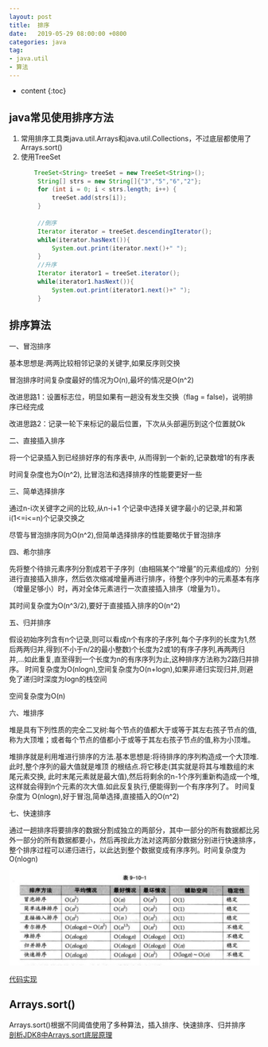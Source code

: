```yaml
---
layout: post
title:  排序
date:   2019-05-29 08:00:00 +0800
categories: java
tag: 
- java.util
- 算法
---
```


* content
{:toc}

## java常见使用排序方法
1. 常用排序工具类java.util.Arrays和java.util.Collections，不过底层都使用了Arrays.sort()   
2. 使用TreeSet
```java
       TreeSet<String> treeSet = new TreeSet<String>();
        String[] strs = new String[]{"3","5","6","2"};
        for (int i = 0; i < strs.length; i++) {
            treeSet.add(strs[i]);
        }

        //倒序
        Iterator iterator = treeSet.descendingIterator();
        while(iterator.hasNext()){
            System.out.print(iterator.next()+" ");
        }
        //升序
        Iterator iterator1 = treeSet.iterator();
        while(iterator1.hasNext()){
            System.out.print(iterator1.next()+" ");
        }
```

## 排序算法
一、冒泡排序

基本思想是:两两比较相邻记录的关键字,如果反序则交换

冒泡排序时间复杂度最好的情况为O(n),最坏的情况是O(n^2) 


改进思路1：设置标志位，明显如果有一趟没有发生交换（flag = false)，说明排序已经完成

改进思路2：记录一轮下来标记的最后位置，下次从头部遍历到这个位置就Ok



二、直接插入排序

将一个记录插入到已经排好序的有序表中, 从而得到一个新的,记录数增1的有序表 

时间复杂度也为O(n^2), 比冒泡法和选择排序的性能要更好一些



三、简单选择排序

通过n-i次关键字之间的比较,从n-i+1 个记录中选择关键字最小的记录,并和第i(1<=i<=n)个记录交换之

尽管与冒泡排序同为O(n^2),但简单选择排序的性能要略优于冒泡排序



四、希尔排序

先将整个待排元素序列分割成若干子序列（由相隔某个“增量”的元素组成的）分别进行直接插入排序，然后依次缩减增量再进行排序，待整个序列中的元素基本有序（增量足够小）时，再对全体元素进行一次直接插入排序（增量为1）。

其时间复杂度为O(n^3/2),要好于直接插入排序的O(n^2)



五、归并排序

假设初始序列含有n个记录,则可以看成n个有序的子序列,每个子序列的长度为1,然后两两归并,得到(不小于n/2的最小整数)个长度为2或1的有序子序列,再两两归并,...如此重复,直至得到一个长度为n的有序序列为止,这种排序方法称为2路归并排序。 时间复杂度为O(nlogn),空间复杂度为O(n+logn),如果非递归实现归并,则避免了递归时深度为logn的栈空间 

空间复杂度为O(n)


六、堆排序

堆是具有下列性质的完全二叉树:每个节点的值都大于或等于其左右孩子节点的值,称为大顶堆；或者每个节点的值都小于或等于其左右孩子节点的值,称为小顶堆。

堆排序就是利用堆进行排序的方法.基本思想是:将待排序的序列构造成一个大顶堆.此时,整个序列的最大值就是堆顶 的根结点.将它移走(其实就是将其与堆数组的末尾元素交换, 此时末尾元素就是最大值),然后将剩余的n-1个序列重新构造成一个堆,这样就会得到n个元素的次大值.如此反复执行,便能得到一个有序序列了。 时间复杂度为 O(nlogn),好于冒泡,简单选择,直接插入的O(n^2)



七、快速排序

通过一趟排序将要排序的数据分割成独立的两部分，其中一部分的所有数据都比另外一部分的所有数据都要小，然后再按此方法对这两部分数据分别进行快速排序，整个排序过程可以递归进行，以此达到整个数据变成有序序列。时间复杂度为O(nlogn)

![](/styles/images/basic/sort.jpg)

[代码实现](http://www.codeceo.com/article/10-sort-algorithm-interview.html#0-tsina-1-10490-397232819ff9a47a7b7e80a40613cfe1)

## Arrays.sort()
Arrays.sort()根据不同阈值使用了多种算法，插入排序、快速排序、归并排序   
[剖析JDK8中Arrays.sort底层原理](https://www.jianshu.com/p/d7ba7d919b80)   
